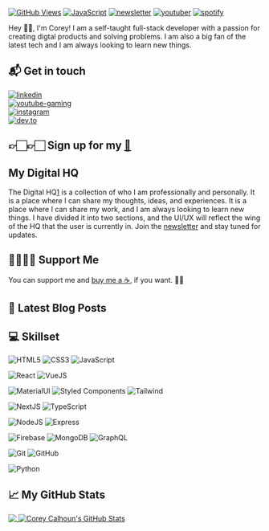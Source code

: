 

[![GitHub Views](https://komarev.com/ghpvc/?username=corey-calhoun&color=FAC151)][1]
[![JavaScript](https://img.shields.io/badge/JavaScript-Fan-FAC151.svg?logo=javascript&logoWidth=20)](https://github.com/corey-calhoun)
[![newsletter](https://img.shields.io/badge/Newsletter-subscribe-%23FAC151.svg?logo=gmail&logoWidth=20)][4]
[![youtuber](https://img.shields.io/badge/YouTuber-Follow%20Me-FAC151.svg?logo=youtube&logoWidth=20)][7]
[![spotify](https://img.shields.io/badge/Spotify-1ED760?logo=spotify&logoColor=white)][11]

Hey 👋🏻, I'm Corey! I am a self-taught full-stack developer with a passion for creating digtal products and solving problems. I am also a big fan of the latest tech and I am always looking to learn new things. 

## 📬 Get in touch

<!-- Web: [calhouncorey.me][1] <br/> -->
[![linkedin](https://img.shields.io/badge/LinkedIn-0077B5?logo=linkedin&logoColor=white)][2]<br/>
[![youtube-gaming](https://img.shields.io/badge/YouTube_Gaming-FF0000?logo=youtube-gaming&logoColor=white&logoWidth=20)][7]<br/>
[![instagram](https://img.shields.io/badge/Instagram-E4405F?logo=instagram&logoColor=white)][8]<br/>
[![dev.to](https://img.shields.io/badge/dev.to-0A0A0A?logo=dev.to&logoColor=white)][8]

## 👉🏻👉🏻 Sign up for my [📧][4]

##   My Digital HQ

The Digital HQ[1] is a collection of who I am professionally and personally. It is a place where I can share my thoughts, ideas, and experiences. It is a place where I can share my work, and I am always looking to learn new things. I have divided it into two sections, and the UI/UX will reflect the wing of the HQ that the user is currently in. Join the [newsletter][4] and stay tuned for updates.



## 🤜🏻🤛🏻 Support Me

You can support me and [buy me a ☕][5], if you want. 🙏🏻


## 📕 Latest Blog Posts

<!-- BLOG-POST-LIST:START -->

<!-- BLOG-POST-LIST:END -->


<!--START_SECTION:skillset-->
## 💻 Skillset

![HTML5](https://img.shields.io/badge/HTML5-E34F26?logo=html5&logoColor=white&logoWidth=20)
![CSS3](https://img.shields.io/badge/CSS3-1572B6?logo=css3&logoColor=white&logoWidth=20)
![JavaScript](https://img.shields.io/badge/JavaScript-F7DF1E.svg?logo=javascript&logoColor=black&logoWidth=20)

![React](https://img.shields.io/badge/React-20232A?logo=react&logoColor=61DAFB&logoWidth=20)
![VueJS](https://img.shields.io/badge/VueJS-35495E.svg?logo=vue.js&logoWidth=20)

![MaterialUI](https://img.shields.io/badge/Material--UI-0081CB.svg?logo=material-ui&logoWidth=20)
![Styled Components](https://img.shields.io/badge/Styled-Components-DB7093.svg?logo=styled-components&logoWidth=20)
![Tailwind](https://img.shields.io/badge/Tailwind-fcf7f7.svg?logo=tailwindcss&logoWidth=20)

![NextJS](https://img.shields.io/badge/NextJS-20232A.svg?logo=next.js&logoColor=next.js&logoWidth=20)
![TypeScript](https://img.shields.io/badge/TypeScript-007ACC.svg?logo=typescript&logoColor=white&logoWidth=20)

![NodeJS](https://img.shields.io/badge/NodeJS-AC151.svg?logo=nodejs&logoWidth=20)
![Express](https://img.shields.io/badge/Express-404D59.svg?logo=express&logoWidth=20)

![Firebase](https://img.shields.io/badge/Firebase-fcf7f7.svg?logo=firebase&logoWidth=20)
![MongoDB](https://img.shields.io/badge/MongoDB-4EA94B?logo=mongodb&logoColor=white&logoWidth=20)
![GraphQL](https://img.shields.io/badge/GraphQL-171e26.svg?logo=graphql&logoColor=e00097&logoWidth=20)

![Git](https://img.shields.io/badge/Git-fcf7f7.svg?logo=git&logoWidth=20)
![GitHub](https://img.shields.io/badge/GitHub-100000?logo=github&logoColor=white&logoWidth=20)

![Python](https://img.shields.io/badge/Python-14354C?logo=python&logoColor=white&logoWidth=20)



<!--END_SECTION:skillset>


<!--END_SECTION:activity-->

## &#x1f4c8; My GitHub Stats

<a href="https://github.com/corey-calhoun/corey-calhoun">
  <img align="top" src="https://github-readme-stats.vercel.app/api/top-langs/?username=corey-calhoun&hide=java,html&title_color=000000&text_color=000000" />
</a>
<a href="https://github.com/corey-calhoun/corey-calhoun">
  <img align="top" src="https://github-readme-stats.vercel.app/api?username=corey-calhoun&show_icons=true&line_height=27&count_private=true&title_color=000000&text_color=000000&icon_color=FAC051" alt="Corey Calhoun's GitHub Stats" />
</a>


<!---START_SECTION:external_links-->

[1]: https://myportfolio-3e28c.web.app
[2]: https://www.linkedin.com/in/corey-calhoun573
[3]: https://blog.myportfolio-3e28c.web.app
[4]: https://newsletter.myportfolio-3e28c.web.app?utm_source=
[5]: https://www.buymeacoffee.com/calhouncorey
[6]: https://dev.to/trashpanda
[7]: youtube.com/channel/UCVMKNvi1SC-GWAEILdkF1XQ
[8]: instagram.com/chilltrashpanda
[9]: youtube.com/c/TheFighterAndTheKid
[10]: youtube.com/c/Fireship
[11]: [open.spotify.com/user/m72dfz2t2mi9g65dq1vio8msx?si=ae0b0cfbee1a4cee](https://open.spotify.com/user/m72dfz2t2mi9g65dq1vio8msx?si=c9acee261fca41a6)


<!--END_SECTION:external_links>
